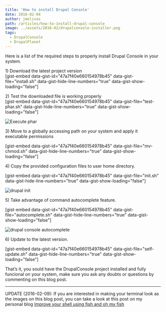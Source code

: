 ```yaml
---
title: 'How to install Drupal Console'
date: 2016-02-04
author: jmolivas
path: /articles/how-to-install-drupal-console
image: ../assets/2016-02/drupalconsole-installer.png
tags:
  - DrupalConsole
  - DrupalPlanet
---
```


Here is a list of the required steps to properly install Drupal Console in your system.

1\) Download the latest project version  
 \[gist-embed data-gist-id="47a7f40e660154978b45" data-gist-file="install.sh" data-gist-hide-line-numbers="true" data-gist-show-loading="false"\]

2\) Test the downloaded file is working properly  
 \[gist-embed data-gist-id="47a7f40e660154978b45" data-gist-file="test-phar.sh" data-gist-hide-line-numbers="true" data-gist-show-loading="false"\]

![Execute phar](/../assets/inline-images/php-drupal-phar_0.png)

3\) Move to a globally accessing path on your system and apply it executable permissions

\[gist-embed data-gist-id="47a7f40e660154978b45" data-gist-file="mv-chmod.sh" data-gist-hide-line-numbers="true" data-gist-show-loading="false"\]

4\) Copy the provided configuration files to user home directory.

\[gist-embed data-gist-id="47a7f40e660154978b45" data-gist-file="init.sh" data-gist-hide-line-numbers="true" data-gist-show-loading="false"\]

![drupal init](/../assets/inline-images/drupal-init.png)

5\) Take advantage of command autocomplete feature.

\[gist-embed data-gist-id="47a7f40e660154978b45" data-gist-file="autocomplete.sh" data-gist-hide-line-numbers="true" data-gist-show-loading="false"\]

![drupal console autocomplete](/../assets/inline-images/drupal-autocomplete.png)

6\) Update to the latest version.

\[gist-embed data-gist-id="47a7f40e660154978b45" data-gist-file="self-update.sh" data-gist-hide-line-numbers="true" data-gist-show-loading="false"\]

That’s it, you sould have the DrupalConsole project installed and fully funcional on your system, make sure you ask any doubts or questions by commenting on this blog post.

- - - - - -

UPDATE (2016-02-09): If you are interested in making your terminal look as the images on this blog post, you can take a look at this post on my personal blog [Improve your shell using fish and oh my fish](http://jmolivas.com/improve-your-shell-using-fish-and-oh-my-fish)
